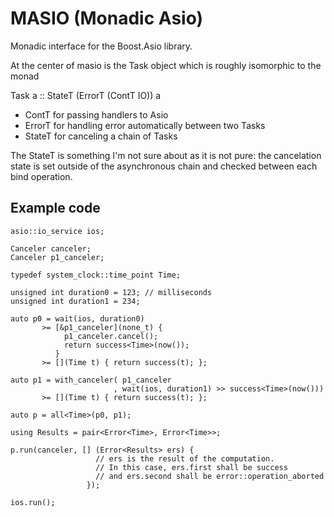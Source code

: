 # MASIO (Monadic Asio)

Monadic interface for the Boost.Asio library.

At the center of masio is the Task object which is roughly isomorphic to the monad

Task a :: StateT (ErrorT (ContT IO)) a

* ContT for passing handlers to Asio
* ErrorT for handling error automatically between two Tasks
* StateT for canceling a chain of Tasks

The StateT is something I'm not sure about as it is not pure: the cancelation state is set outside of the asynchronous chain and checked between each bind operation.

## Example code

    asio::io_service ios;

    Canceler canceler;
    Canceler p1_canceler;

    typedef system_clock::time_point Time;

    unsigned int duration0 = 123; // milliseconds
    unsigned int duration1 = 234;

    auto p0 = wait(ios, duration0)
           >= [&p1_canceler](none_t) {
                p1_canceler.cancel();
                return success<Time>(now());
              }
           >= [](Time t) { return success(t); };

    auto p1 = with_canceler( p1_canceler
                           , wait(ios, duration1) >> success<Time>(now()))
           >= [](Time t) { return success(t); };
      
    auto p = all<Time>(p0, p1);

    using Results = pair<Error<Time>, Error<Time>>;

    p.run(canceler, [] (Error<Results> ers) {
                       // ers is the result of the computation.
                       // In this case, ers.first shall be success
                       // and ers.second shall be error::operation_aborted
                     });
                  
    ios.run();
